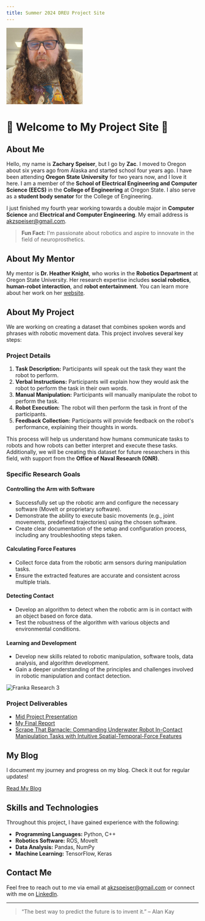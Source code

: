 ```yaml
---
title: Summer 2024 DREU Project Site
---
```


<img src="images/me.jpg" alt="Picture of me" style="width: 200px;">

# 🌟 Welcome to My Project Site 🌟

## About Me

Hello, my name is **Zachary Speiser**, but I go by **Zac**. I moved to Oregon about six years ago from Alaska and started school four years ago. I have been attending **Oregon State University** for two years now, and I love it here. I am a member of the **School of Electrical Engineering and Computer Science (EECS)** in the **College of Engineering** at Oregon State. I also serve as a **student body senator** for the College of Engineering.

I just finished my fourth year working towards a double major in **Computer Science** and **Electrical and Computer Engineering**. My email address is [akzspeiser@gmail.com](mailto:akzspeiser@gmail.com).

> **Fun Fact:** I'm passionate about robotics and aspire to innovate in the field of neuroprosthetics.

## About My Mentor

My mentor is **Dr. Heather Knight**, who works in the **Robotics Department** at Oregon State University. Her research expertise includes **social robotics**, **human-robot interaction**, and **robot entertainment**. You can learn more about her work on her [website](https://engineering.oregonstate.edu/people/heather-knight).

## About My Project

We are working on creating a dataset that combines spoken words and phrases with robotic movement data. This project involves several key steps:

### Project Details

1. **Task Description:** Participants will speak out the task they want the robot to perform.
2. **Verbal Instructions:** Participants will explain how they would ask the robot to perform the task in their own words.
3. **Manual Manipulation:** Participants will manually manipulate the robot to perform the task.
4. **Robot Execution:** The robot will then perform the task in front of the participants.
5. **Feedback Collection:** Participants will provide feedback on the robot's performance, explaining their thoughts in words.

This process will help us understand how humans communicate tasks to robots and how robots can better interpret and execute these tasks. Additionally, we will be creating this dataset for future researchers in this field, with support from the **Office of Naval Research (ONR)**.

### Specific Research Goals

#### Controlling the Arm with Software
- Successfully set up the robotic arm and configure the necessary software (MoveIt or proprietary software).
- Demonstrate the ability to execute basic movements (e.g., joint movements, predefined trajectories) using the chosen software.
- Create clear documentation of the setup and configuration process, including any troubleshooting steps taken.

#### Calculating Force Features
- Collect force data from the robotic arm sensors during manipulation tasks.
- Ensure the extracted features are accurate and consistent across multiple trials.

#### Detecting Contact
- Develop an algorithm to detect when the robotic arm is in contact with an object based on force data.
- Test the robustness of the algorithm with various objects and environmental conditions.

#### Learning and Development
- Develop new skills related to robotic manipulation, software tools, data analysis, and algorithm development.
- Gain a deeper understanding of the principles and challenges involved in robotic manipulation and contact detection.

![Franka Research 3](https://store.clearpathrobotics.com/cdn/shop/products/FR3_image3_598x597.png?v=1663341441)

### Project Deliverables

- [Mid Project Presentation](files/finalpresentation.pdf)
- [My Final Report](files/finalreport.pdf)
- [Scrape That Barnacle: Commanding Underwater Robot In-Contact Manipulation Tasks with Intuitive Spatial-Temporal-Force Features](files/Scrape_That_Barnacle.pdf)

## My Blog

I document my journey and progress on my blog. Check it out for regular updates!

[Read My Blog](blog.html)

## Skills and Technologies

Throughout this project, I have gained experience with the following:

- **Programming Languages:** Python, C++
- **Robotics Software:** ROS, MoveIt
- **Data Analysis:** Pandas, NumPy
- **Machine Learning:** TensorFlow, Keras

## Contact Me

Feel free to reach out to me via email at [akzspeiser@gmail.com](mailto:akzspeiser@gmail.com) or connect with me on [LinkedIn](https://www.linkedin.com/in/zachary-speiser).

---

> “The best way to predict the future is to invent it.” – Alan Kay
